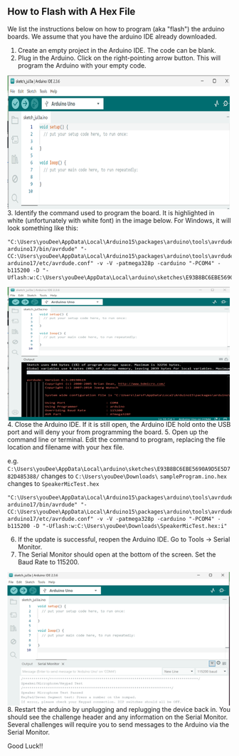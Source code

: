 ## How to Flash with A Hex File

We list the instructions below on how to program (aka "flash") the arduino boards. We assume that you have the arduino IDE already downloaded.

1. Create an empty project in the Arduino IDE. The code can be blank.
2. Plug in the Arduino. Click on the right-pointing arrow button. This will program the Arduino with your empty code.
<img src="https://github.com/TrustworthyComputing/Security_Challenge_2025/blob/main/challenges/hardware_setup/EmptyProject.png" alt="" align="center"  title=""  width="500" height="300">
3. Identify the command used to program the board. It is highlighted in white (unfortunately with white font) in the image below. For Windows, it will look something like this:
   
```
"C:\Users\youDee\AppData\Local\Arduino15\packages\arduino\tools\avrdude\6.3.0-arduino17/bin/avrdude" "-CC:\Users\youDee\AppData\Local\Arduino15\packages\arduino\tools\avrdude\6.3.0-arduino17/etc/avrdude.conf" -v -V -patmega328p -carduino "-PCOM4" -b115200 -D "-Uflash:w:C:\Users\youDee\AppData\Local\arduino\sketches\E93B8BC6EBE5690A9D5E5D782D485388/sampleProgram.ino.hex:i"
```

<img src="https://github.com/TrustworthyComputing/Security_Challenge_2025/blob/main/challenges/hardware_setup/DocumentName.png" alt="" align="center"  title=""  width="500" height="300">
4. Close the Arduino IDE. If it is still open, the Arduino IDE hold onto the USB port and will deny your from programming the board.
5. Open up the command line or terminal. Edit the command to program, replacing the file location and filename with your hex file.

e.g. `C:\Users\youDee\AppData\Local\arduino\sketches\E93B8BC6EBE5690A9D5E5D782D485388/` changes to `C:\Users\youDee\Downloads\`
`sampleProgram.ino.hex` changes to `SpeakerMicTest.hex`

```
"C:\Users\youDee\AppData\Local\Arduino15\packages\arduino\tools\avrdude\6.3.0-arduino17/bin/avrdude" "-CC:\Users\youDee\AppData\Local\Arduino15\packages\arduino\tools\avrdude\6.3.0-arduino17/etc/avrdude.conf" -v -V -patmega328p -carduino "-PCOM4" -b115200 -D "-Uflash:w:C:\Users\youDee\Downloads\SpeakerMicTest.hex:i"
```

6. If the update is successful, reopen the Arduino IDE. Go to Tools -> Serial Monitor.
7. The Serial Monitor should open at the bottom of the screen. Set the Baud Rate to 115200.
<img src="https://github.com/TrustworthyComputing/Security_Challenge_2025/blob/main/challenges/hardware_setup/SerialMonitor.png" alt="" align="center"  title=""  width="500" height="300">
8. Restart the arduino by unplugging and replugging the device back in. You should see the challenge header and any information on the Serial Monitor. Several challenges will require you to send messages to the Arduino via the Serial Monitor.

Good Luck!! 
